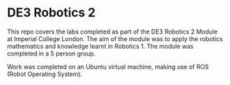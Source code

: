 # DE3 Robotics 2

This repo covers the labs completed as part of the DE3 Robotics 2 Module at Imperial College London. The aim of the module was to apply the robotics mathematics and knowledge learnt in Robotics 1. The module was completed in a 5 person group.

Work was completed on an Ubuntu virtual machine, making use of ROS (Robot Operating System).